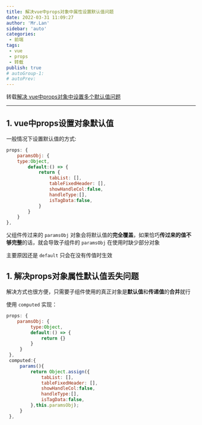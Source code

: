 ```yaml
---
title: 解决vue中props对象中属性设置默认值问题
date: 2022-03-31 11:09:27
author: 'Mr.Lan'
sidebar: 'auto'
categories: 
 - 前端
tags: 
 - vue
 - props
 - 转载
publish: true
# autoGroup-1: 
# autoPrev:
---
```


转载[解决 vue中props对象中设置多个默认值问题](https://blog.csdn.net/weixin_42288182/article/details/107222203)
<!-- more -->

***

## 1. vue中props设置对象默认值

一般情况下设置默认值的方式:

``` js
props: { 
    paramsObj: {
    type:Object,
        default:() => {
            return {
                tabList: [],
                tableFixedHeader: [],
                showHandleCol:false,
                handleType:[], 
                isTagData:false,
         	}
     	}
    }
},
```

父组件传过来的 `paramsObj` 对象会将默认值的**完全覆盖**，如果恰巧**传过来的值不够完整**的话，就会导致子组件的 `paramsObj` 在使用时缺少部分对象

主要原因还是 `default` 只会在没有传值时生效

## 1. 解决props对象属性默认值丢失问题

解决方式也很方便，只需要子组件使用的真正对象是**默认值**和**传递值**的**合并**就行

使用 `computed` 实现：

``` js
props: { 
	paramsObj: {
         type:Object,
         default:() => {
             return {}
         }
     }
 },
 computed:{
     params(){ 
         return Object.assign({
             tabList: [],
             tableFixedHeader: [],
             showHandleCol:false,
             handleType:[], 
             isTagData:false,
         },this.paramsObj);
     }
 },
```